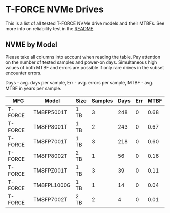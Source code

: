 T-FORCE NVMe Drives
===================

This is a list of all tested T-FORCE NVMe drive models and their MTBFs. See more
info on reliability test in the [README](https://github.com/linuxhw/SMART).

NVME by Model
------------

Please take all columns into account when reading the table. Pay attention on the
number of tested samples and power-on days. Simultaneous high values of both MTBF
and errors are possible if only rare drives in the subset encounter errors.

Days - avg. days per sample,
Err  - avg. errors per sample,
MTBF - avg. MTBF in years per sample.

| MFG       | Model              | Size   | Samples | Days  | Err   | MTBF |
|-----------|--------------------|--------|---------|-------|-------|------|
| T-FORCE   | TM8FP5001T         | 1 TB   | 3       | 248   | 0     | 0.68   |
| T-FORCE   | TM8FP8001T         | 1 TB   | 2       | 243   | 0     | 0.67   |
| T-FORCE   | TM8FP7001T         | 1 TB   | 3       | 218   | 0     | 0.60   |
| T-FORCE   | TM8FP8002T         | 2 TB   | 1       | 56    | 0     | 0.16   |
| T-FORCE   | TM8FPZ001T         | 1 TB   | 3       | 39    | 0     | 0.11   |
| T-FORCE   | TM8FPL1000G        | 1 TB   | 1       | 14    | 0     | 0.04   |
| T-FORCE   | TM8FP7002T         | 2 TB   | 2       | 4     | 0     | 0.01   |
